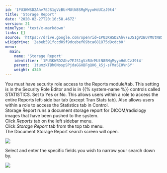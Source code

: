 ```yaml
---
id: '1PU3KWSD2Ahv7EJS1gVzBUrMUtN8SMgMyyoHdUCzJ9t4'
title: 'Storage Report'
date: '2020-02-27T20:16:58.467Z'
version: 21
mimeType: 'text/x-markdown'
links: []
source: 'https://drive.google.com/open?id=1PU3KWSD2Ahv7EJS1gVzBUrMUtN8SMgMyyoHdUCzJ9t4'
wikigdrive: '2abeb591fccd09f9dcebef69bca681875d9cdcb0'
menu:
  main:
    name: 'Storage Report'
    identifier: '1PU3KWSD2Ahv7EJS1gVzBUrMUtN8SMgMyyoHdUCzJ9t4'
    parent: '1tumzkTBh0NospSPjdaGGHBFgQH6_k5j-sFMaSI0VnSY'
    weight: 4340
---
```

You must have security role access to the Reports module/tab. This setting is in the Security Role Editor and is in {{% system-name %}} controls called STATISTICS. Set to Yes or No. This allows users within a role to access the entire Reports left-side bar tab (except Tran Stats tab). Also allows users within a role to access the Statistics tab in Control.  
Storage Report runs a document storage report for DICOM/radiology images that have been pushed to the system.  
Click *Reports* tab on the left sidebar menu.  
Click *Storage Report* tab from the top tab menu.  
The Document Storage Report search screen will open.
  
![](../storage-report.assets/100000000000021C0000017CE49010E8053F60AF.png)  

Select and enter the specific fields you wish to narrow your search down by.
  
![](../storage-report.assets/10000000000003850000019BF42EF4A28225EB5E.png)  

